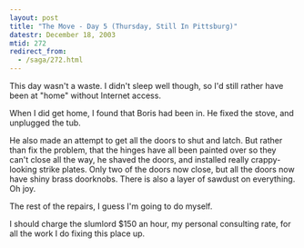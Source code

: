 ```yaml
---
layout: post
title: "The Move - Day 5 (Thursday, Still In Pittsburg)"
datestr: December 18, 2003
mtid: 272
redirect_from:
  - /saga/272.html
---
```


This day wasn't a waste.  I didn't sleep well though, so I'd still rather have been at "home" without Internet access.

When I did get home, I found that Boris had been in.  He fixed the stove, and unplugged the tub.

He also made an attempt to get all the doors to shut and latch.  But rather than fix the problem, that the hinges have all been painted over so they can't close all the way, he shaved the doors, and installed really crappy-looking strike plates.  Only two of the doors now close, but all the doors now have shiny brass doorknobs.  There is also a layer of sawdust on everything.  Oh joy.

The rest of the repairs, I guess I'm going to do myself.

I should charge the slumlord $150 an hour, my personal consulting rate, for all the work I do fixing this place up.

